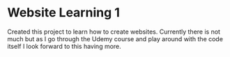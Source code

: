# Website Learning 1
Created this project to learn how to create websites. Currently there is not much but as I go through the Udemy course and play around with the code itself I look forward to this having more.
